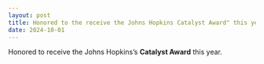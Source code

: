 ```yaml
---
layout: post
title: Honored to the receive the Johns Hopkins Catalyst Award" this year. <a href="https://www.bme.jhu.edu/news-events/news/three-from-hopkins-bme-earn-johns-hopkins-catalyst-award/" target="_blank" rel="noopener noreferrer">Read more »</a>
date: 2024-10-01
---
```

Honored to receive the Johns Hopkins’s **Catalyst Award** this year.
